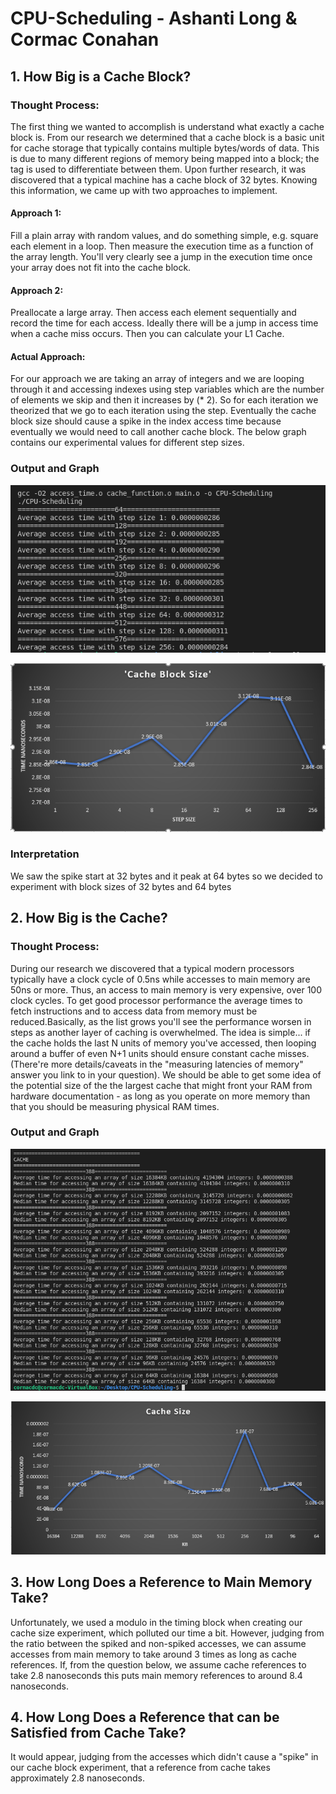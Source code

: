 # **CPU-Scheduling - Ashanti Long & Cormac Conahan**

## **1. How Big is a Cache Block?**
### Thought Process:
The first thing we wanted to accomplish is understand what exactly a cache block is. From our research we determined that a cache block is a basic unit for cache storage that typically contains multiple bytes/words of data. This is due to many different regions of memory being mapped into a block; the tag is used to differentiate between them. Upon further research, it was discovered that a typical machine has a cache block of 32 bytes. Knowing this information, we came up with two approaches to implement.

#### Approach 1:
Fill a plain array with random values, and do something simple, e.g. square each element in a loop. Then measure the execution time as a function of the array length. You'll very clearly see a jump in the execution time once your array does not fit into the cache block.
#### Approach 2:

Preallocate a large array. Then access each element sequentially and record the time for each access. Ideally there will be a jump in access time when a cache miss occurs. Then you can calculate your L1 Cache.

#### Actual Approach:

For our approach we are taking an array of integers and we are looping through it and accessing indexes using step variables which are the number of elements we skip and then it increases by (* 2). So for each iteration we theorized that we go to each iteration  using the step. Eventually the cache block size should cause a spike in the index access time because eventually we would need to call another cache block. The below graph contains our experimental values for different step sizes.

### Output and Graph 
![Image of our cache block out](cache_block_access_times.png)

![Image of our cache block graph](cache_block_graph.PNG)


### Interpretation 
We saw the spike start at 32 bytes and it peak at 64 bytes so we decided to experiment with block sizes of 32 bytes and 64 bytes 

## **2. How Big is the Cache?**

### Thought Process:

During our research we discovered that a typical modern  processors typically have a clock cycle of 0.5ns while accesses to main memory are 50ns or more. Thus, an access to main memory is very expensive, over 100 clock cycles. To get good processor performance the average times to fetch instructions and to access data from memory must be reduced.Basically, as the list grows you'll see the performance worsen in steps as another layer of caching is overwhelmed. The idea is simple... if the cache holds the last N units of memory you've accessed, then looping around a buffer of even N+1 units should ensure constant cache misses. (There're more details/caveats in the "measuring latencies of memory" answer you link to in your question). We should be able to get some idea of the potential size of the the largest cache that might front your RAM from hardware documentation - as long as you operate on more memory than that you should be measuring physical RAM times.


### Output and Graph
![Image of our cache size output](cache_size_times.png)

![Image of our cache size graph](cache_size_graph.PNG)


## **3. How Long Does a Reference to Main Memory Take?**

Unfortunately, we used a modulo in the timing block when creating our cache size experiment, which polluted our time a bit. However, judging from the ratio between the spiked and non-spiked accesses, we can assume accesses from main memory to take around 3 times as long as cache references. If, from the question below, we assume cache references to take 2.8 nanoseconds this puts main memory references to around 8.4 nanoseconds.

## **4. How Long Does a Reference that can be Satisfied from Cache Take?**

It would appear, judging from the accesses which didn't cause a "spike" in our cache block experiment, that a reference from cache takes approximately 2.8 nanoseconds.
